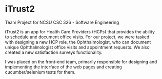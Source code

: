 # iTrust2

Team Project for NCSU CSC 326 - Software Engineering

iTrust2 is an app for Health Care Providers (HCPs) that provides the ability to schedule and document office visits. For our project, we were tasked with designing a new HCP role, the 
Ophthalmologist, who can document unique Ophthalmologist office visits and appointment requests. We also created a new satisfaction surveys functionality. 

I was placed on the front-end team, primarily responsible for designing and implementing the interface of the web pages and creating cucumber/selenium tests for them.
